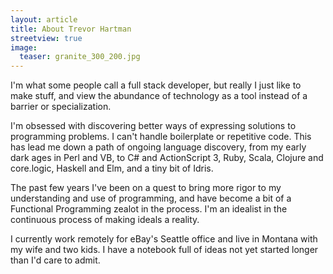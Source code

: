 ```yaml
---
layout: article
title: About Trevor Hartman
streetview: true
image:
  teaser: granite_300_200.jpg
---
```


I'm what some people call a full stack developer, but really I just like to make
stuff, and view the abundance of technology as a tool instead of a barrier or
specialization.

I'm obsessed with discovering better ways of expressing solutions to programming
problems. I can't handle boilerplate or repetitive code. This has lead me down a
path of ongoing language discovery, from my early dark ages in Perl and VB, to
C# and ActionScript 3, Ruby, Scala, Clojure and core.logic, Haskell and Elm, and
a tiny bit of Idris.

The past few years I've been on a quest to bring more rigor to my understanding
and use of programming, and have become a bit of a Functional Programming zealot
in the process. I'm an idealist in the continuous process of making ideals a
reality.

I currently work remotely for eBay's Seattle office and live in Montana with my
wife and two kids. I have a notebook full of ideas not yet started longer than
I'd care to admit.
